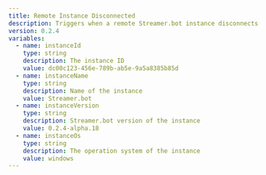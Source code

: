 ```yaml
---
title: Remote Instance Disconnected
description: Triggers when a remote Streamer.bot instance disconnects
version: 0.2.4
variables:
  - name: instanceId
    type: string
    description: The instance ID
    value: dc00c123-456e-789b-ab5e-9a5a8385b85d
  - name: instanceName
    type: string
    description: Name of the instance
    value: Streamer.bot
  - name: instanceVersion
    type: string
    description: Streamer.bot version of the instance
    value: 0.2.4-alpha.18
  - name: instanceOs
    type: string
    description: The operation system of the instance
    value: windows
---
```

